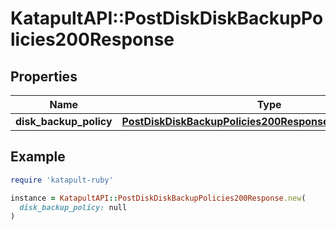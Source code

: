 # KatapultAPI::PostDiskDiskBackupPolicies200Response

## Properties

| Name | Type | Description | Notes |
| ---- | ---- | ----------- | ----- |
| **disk_backup_policy** | [**PostDiskDiskBackupPolicies200ResponseDiskBackupPolicy**](PostDiskDiskBackupPolicies200ResponseDiskBackupPolicy.md) |  |  |

## Example

```ruby
require 'katapult-ruby'

instance = KatapultAPI::PostDiskDiskBackupPolicies200Response.new(
  disk_backup_policy: null
)
```

